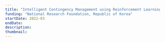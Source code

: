 ```yaml
---
title: "Intelligent Contingency Management using Reinforcement Learning for Health Behavior Promotion in Everyday Life"
funding: "National Research Foundation, Republic of Korea"
startDate: 2022-03
endDate: 
description: 
thumbnail:  
---
```

